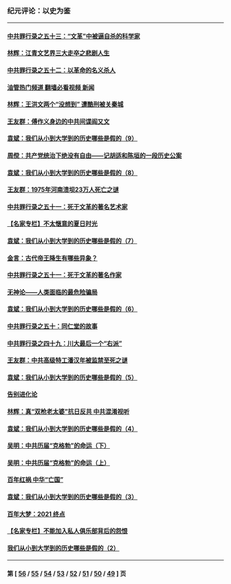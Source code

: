 ### 纪元评论：以史为鉴
---
#### [中共罪行录之五十三：“文革”中被逼自杀的科学家](../../pages/nsc1028/n13249512.md?09220330) 
#### [林辉：江青文艺界三大走卒之悲剧人生](../../pages/nsc1028/n13248164.md?09220330) 
#### [中共罪行录之五十二：以革命的名义杀人](../../pages/nsc1028/n13247326.md?09220330) 
#### [油管热门频道 翻墙必看视频 新闻](ok?09220330)
#### [林辉：王洪文两个“没想到” 遭酷刑被关秦城](../../pages/nsc1028/n13244136.md?09220330) 
#### [王友群：傅作义身边的中共间谍阎又文](../../pages/nsc1028/n13244038.md?09220330) 
#### [袁斌：我们从小到大学到的历史哪些是假的（9）](../../pages/nsc1028/n13243175.md?09220330) 
#### [周傥：共产党统治下绝没有自由——记胡适和陈垣的一段历史公案](../../pages/nsc1028/n13238349.md?09220330) 
#### [袁斌：我们从小到大学到的历史哪些是假的（8）](../../pages/nsc1028/n13238181.md?09220330) 
#### [王友群：1975年河南溃坝23万人死亡之谜](../../pages/nsc1028/n13231576.md?09220330) 
#### [中共罪行录之五十一：死于文革的著名艺术家](../../pages/nsc1028/n13229461.md?09220330) 
#### [【名家专栏】不太惬意的夏日时光](../../pages/nsc1028/n13226398.md?09220330) 
#### [袁斌：我们从小到大学到的历史哪些是假的（7）](../../pages/nsc1028/n13227610.md?09220330) 
#### [金言：古代帝王降生有哪些异象？](../../pages/nsc1028/n13226435.md?09220330) 
#### [中共罪行录之五十一：死于文革的著名作家](../../pages/nsc1028/n13225932.md?09220330) 
#### [无神论——人类面临的最危险骗局](../../pages/nsc1028/n13196137.md?09220330) 
#### [袁斌：我们从小到大学到的历史哪些是假的（6）](../../pages/nsc1028/n13221126.md?09220330) 
#### [中共罪行录之五十：同仁堂的故事](../../pages/nsc1028/n13218798.md?09220330) 
#### [中共罪行录之四十九：川大最后一个“右派”](../../pages/nsc1028/n13216206.md?09220330) 
#### [王友群：中共高级特工潘汉年被监禁至死之谜](../../pages/nsc1028/n13210760.md?09220330) 
#### [袁斌：我们从小到大学到的历史哪些是假的（5）](../../pages/nsc1028/n13209835.md?09220330) 
#### [告别进化论](../../pages/nsc1028/n13196066.md?09220330) 
#### [林辉：真“双枪老太婆”抗日反共 中共混淆视听](../../pages/nsc1028/n13208826.md?09220330) 
#### [袁斌：我们从小到大学到的历史哪些是假的（4）](../../pages/nsc1028/n13204742.md?09220330) 
#### [吴明：中共历届“克格勃”的命运（下）](../../pages/nsc1028/n13200899.md?09220330) 
#### [吴明：中共历届“克格勃”的命运（上）](../../pages/nsc1028/n13198300.md?09220330) 
#### [百年红祸 中华“亡国”](../../pages/nsc1028/n13192762.md?09220330) 
#### [袁斌：我们从小到大学到的历史哪些是假的（3）](../../pages/nsc1028/n13193945.md?09220330) 
#### [百年大梦：2021 终点](../../pages/nsc1028/n13190519.md?09220330) 
#### [【名家专栏】不能加入私人俱乐部背后的怨恨](../../pages/nsc1028/n13186855.md?09220330) 
#### [我们从小到大学到的历史哪些是假的（2）](../../pages/nsc1028/n13186560.md?09220330) 

---
#### 第 [ [56](./56.md?09220330) / [55](./55.md?09220330) / [54](./54.md?09220330) / [53](./53.md?09220330) / [52](./52.md?09220330) / [51](./51.md?09220330) / [50](./50.md?09220330) / [49](./49.md?09220330) ] 页
